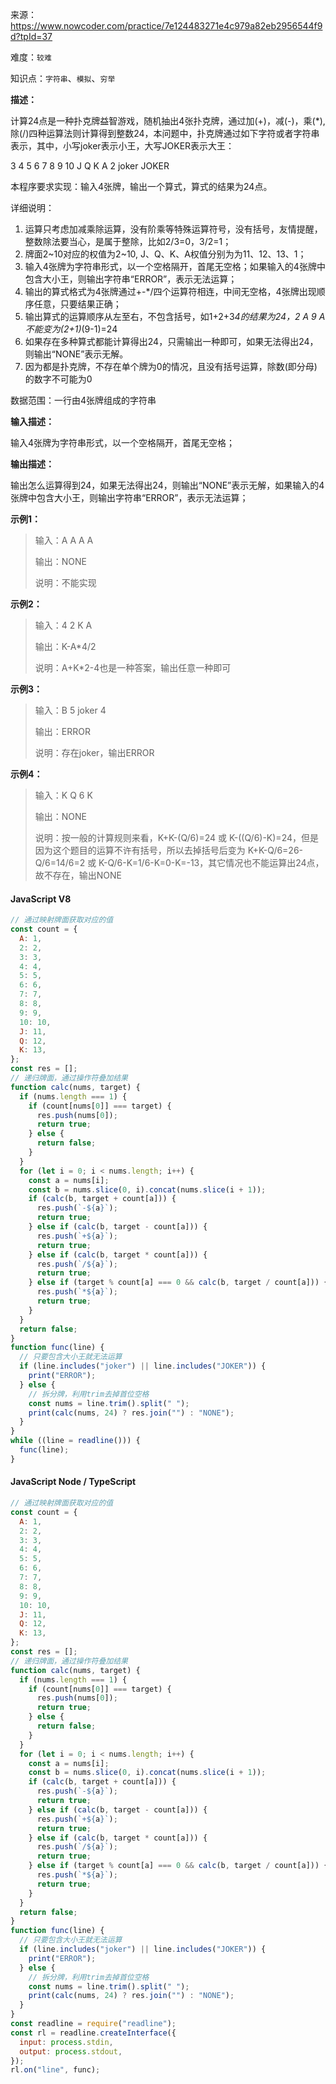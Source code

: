 来源：<https://www.nowcoder.com/practice/7e124483271e4c979a82eb2956544f9d?tpId=37>

难度：`较难`

知识点：`字符串`、`模拟`、`穷举`

**描述：**

计算24点是一种扑克牌益智游戏，随机抽出4张扑克牌，通过加(+)，减(-)，乘(*), 除(/)四种运算法则计算得到整数24，本问题中，扑克牌通过如下字符或者字符串表示，其中，小写joker表示小王，大写JOKER表示大王：

3 4 5 6 7 8 9 10 J Q K A 2 joker JOKER

本程序要求实现：输入4张牌，输出一个算式，算式的结果为24点。

详细说明：

1. 运算只考虑加减乘除运算，没有阶乘等特殊运算符号，没有括号，友情提醒，整数除法要当心，是属于整除，比如2/3=0，3/2=1；
2. 牌面2~10对应的权值为2~10, J、Q、K、A权值分别为为11、12、13、1；
3. 输入4张牌为字符串形式，以一个空格隔开，首尾无空格；如果输入的4张牌中包含大小王，则输出字符串“ERROR”，表示无法运算；
4. 输出的算式格式为4张牌通过+-*/四个运算符相连，中间无空格，4张牌出现顺序任意，只要结果正确；
5. 输出算式的运算顺序从左至右，不包含括号，如1+2+3*4的结果为24，2 A 9 A不能变为(2+1)*(9-1)=24
6. 如果存在多种算式都能计算得出24，只需输出一种即可，如果无法得出24，则输出“NONE”表示无解。
7. 因为都是扑克牌，不存在单个牌为0的情况，且没有括号运算，除数(即分母)的数字不可能为0

数据范围：一行由4张牌组成的字符串

**输入描述：**

输入4张牌为字符串形式，以一个空格隔开，首尾无空格；

**输出描述：**

输出怎么运算得到24，如果无法得出24，则输出“NONE”表示无解，如果输入的4张牌中包含大小王，则输出字符串“ERROR”，表示无法运算；

**示例1：**

> 输入：A A A A
>
> 输出：NONE
>
> 说明：不能实现

**示例2：**

> 输入：4 2 K A
>
> 输出：K-A*4/2
>
> 说明：A+K*2-4也是一种答案，输出任意一种即可

**示例3：**

> 输入：B 5 joker 4
>
> 输出：ERROR
>
> 说明：存在joker，输出ERROR

**示例4：**

> 输入：K Q 6 K
>
> 输出：NONE
>
> 说明：按一般的计算规则来看，K+K-(Q/6)=24 或 K-((Q/6)-K)=24，但是因为这个题目的运算不许有括号，所以去掉括号后变为 K+K-Q/6=26-Q/6=14/6=2 或 K-Q/6-K=1/6-K=0-K=-13，其它情况也不能运算出24点，故不存在，输出NONE

<!-- tabs:start -->

#### **JavaScript V8**

```javascript
// 通过映射牌面获取对应的值
const count = {
  A: 1,
  2: 2,
  3: 3,
  4: 4,
  5: 5,
  6: 6,
  7: 7,
  8: 8,
  9: 9,
  10: 10,
  J: 11,
  Q: 12,
  K: 13,
};
const res = [];
// 递归牌面，通过操作符叠加结果
function calc(nums, target) {
  if (nums.length === 1) {
    if (count[nums[0]] === target) {
      res.push(nums[0]);
      return true;
    } else {
      return false;
    }
  }
  for (let i = 0; i < nums.length; i++) {
    const a = nums[i];
    const b = nums.slice(0, i).concat(nums.slice(i + 1));
    if (calc(b, target + count[a])) {
      res.push(`-${a}`);
      return true;
    } else if (calc(b, target - count[a])) {
      res.push(`+${a}`);
      return true;
    } else if (calc(b, target * count[a])) {
      res.push(`/${a}`);
      return true;
    } else if (target % count[a] === 0 && calc(b, target / count[a])) {
      res.push(`*${a}`);
      return true;
    }
  }
  return false;
}
function func(line) {
  // 只要包含大小王就无法运算
  if (line.includes("joker") || line.includes("JOKER")) {
    print("ERROR");
  } else {
    // 拆分牌，利用trim去掉首位空格
    const nums = line.trim().split(" ");
    print(calc(nums, 24) ? res.join("") : "NONE");
  }
}
while ((line = readline())) {
  func(line);
}
```

#### **JavaScript Node / TypeScript**

```javascript
// 通过映射牌面获取对应的值
const count = {
  A: 1,
  2: 2,
  3: 3,
  4: 4,
  5: 5,
  6: 6,
  7: 7,
  8: 8,
  9: 9,
  10: 10,
  J: 11,
  Q: 12,
  K: 13,
};
const res = [];
// 递归牌面，通过操作符叠加结果
function calc(nums, target) {
  if (nums.length === 1) {
    if (count[nums[0]] === target) {
      res.push(nums[0]);
      return true;
    } else {
      return false;
    }
  }
  for (let i = 0; i < nums.length; i++) {
    const a = nums[i];
    const b = nums.slice(0, i).concat(nums.slice(i + 1));
    if (calc(b, target + count[a])) {
      res.push(`-${a}`);
      return true;
    } else if (calc(b, target - count[a])) {
      res.push(`+${a}`);
      return true;
    } else if (calc(b, target * count[a])) {
      res.push(`/${a}`);
      return true;
    } else if (target % count[a] === 0 && calc(b, target / count[a])) {
      res.push(`*${a}`);
      return true;
    }
  }
  return false;
}
function func(line) {
  // 只要包含大小王就无法运算
  if (line.includes("joker") || line.includes("JOKER")) {
    print("ERROR");
  } else {
    // 拆分牌，利用trim去掉首位空格
    const nums = line.trim().split(" ");
    print(calc(nums, 24) ? res.join("") : "NONE");
  }
}
const readline = require("readline");
const rl = readline.createInterface({
  input: process.stdin,
  output: process.stdout,
});
rl.on("line", func);
```

<!-- tabs:end -->
